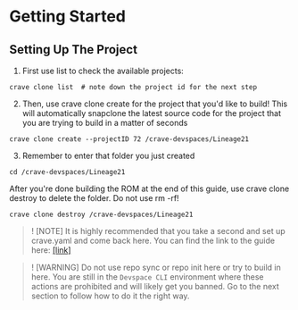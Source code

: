 # Getting Started
## Setting Up The Project

1. First use list to check the available projects:

```
crave clone list  # note down the project id for the next step
```

2. Then, use crave clone create for the project that you'd like to
build! This will automatically snapclone the latest source code for the
project that you are trying to build in a matter of seconds

```
crave clone create --projectID 72 /crave-devspaces/Lineage21
```

3. Remember to enter that folder you just created
```
cd /crave-devspaces/Lineage21
```

After you're done building the ROM at the end of this guide, use crave
clone destroy to delete the folder. Do not use rm -rf!

```
crave clone destroy /crave-devspaces/Lineage21
```

>! [NOTE]
> It is highly recommended that you take a second and set up crave.yaml and come back here. You can find the link to the guide here: [[link]](8.-More-Info/index.md#craveyaml)


>! [WARNING]
> Do not use repo sync or repo init here or try to build in here. You are still in the `Devspace CLI` environment where these actions are prohibited and will likely get you banned. Go to the next section to follow how to do it the right way.